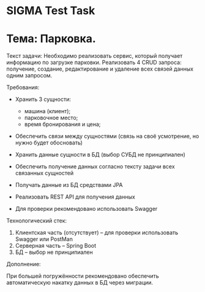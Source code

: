 # SIGMA Test Task
# Тема: Парковка.

Текст задачи: Необходимо реализовать сервис, который получает информацию по загрузке парковки.
Реализовать 4 CRUD запроса: получение, создание, редактирование и удаление всех связей данных одним запросом.

Требования:
* Хранить 3 сущности:

  - машина (клиент);
  - парковочное место;
  - время бронирования и цена;
* Обеспечить связи между сущностями (связь на своё усмотрение, но нужно будет обосновать)
* Хранить данные сущности в БД (выбор СУБД не принципиален)
* Обеспечить получение данных согласно тексту задачи всех связанных сущностей
* Получать данные из БД средствами JPA
* Реализовать REST API для получения данных
* Для проверки рекомендовано использовать Swagger
  
Технологический стек:
1) Клиентская часть (отсутствует) – для проверки использовать Swagger или PostMan
2) Серверная часть – Spring Boot
3) БД – выбор не принципиален

Дополнение:

При большей погружённости рекомендовано обеспечить автоматическую накатку данных в БД через миграции.
